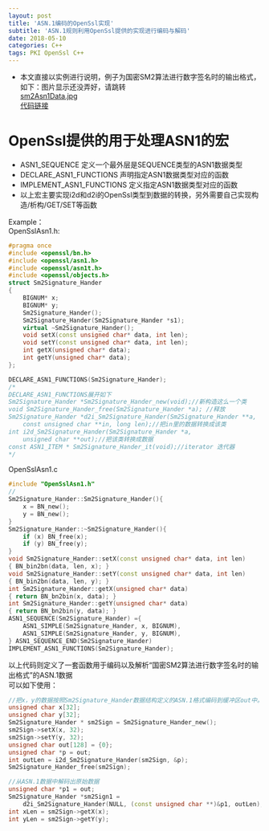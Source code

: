 ```yaml
---
layout: post
title: 'ASN.1编码的OpenSsl实现'
subtitle: 'ASN.1规则利用OpenSsl提供的实现进行编码与解码'
date: 2018-05-10
categories: C++
tags: PKI OpenSsl C++
---
```


* 本文直接以实例进行说明，例子为国密SM2算法进行数字签名时的输出格式，如下：图片显示还没弄好，请跳转  
[sm2Asn1Data.jpg](https://gitee.com/nycko/Nycko-Pages/blob/master/PagesSrc/pic/sm2Asn1Data.jpg)  
[代码链接](https://gitee.com/nycko/Nycko-Pages/tree/master/PageSrc/ASN1OpenSsl)



# OpenSsl提供的用于处理ASN1的宏
* ASN1_SEQUENCE 定义一个最外层是SEQUENCE类型的ASN1数据类型
* DECLARE_ASN1_FUNCTIONS 声明指定ASN1数据类型对应的函数
* IMPLEMENT_ASN1_FUNCTIONS 定义指定ASN1数据类型对应的函数
* 以上宏主要实现i2d和d2i的OpenSsl类型到数据的转换，另外需要自己实现构造/析构/GET/SET等函数

Example：  
OpenSslAsn1.h:
```cpp
#pragma once
#include <openssl/bn.h>
#include <openssl/asn1.h>
#include <openssl/asn1t.h>
#include <openssl/objects.h>
struct Sm2Signature_Hander
{
	BIGNUM* x;
	BIGNUM* y;
	Sm2Signature_Hander();
	Sm2Signature_Hander(Sm2Signature_Hander *s1);
	virtual ~Sm2Signature_Hander();
	void setX(const unsigned char* data, int len);
	void setY(const unsigned char* data, int len);
	int getX(unsigned char* data);
	int getY(unsigned char* data);
};

DECLARE_ASN1_FUNCTIONS(Sm2Signature_Hander);
/* 
DECLARE_ASN1_FUNCTIONS展开如下
Sm2Signature_Hander *Sm2Signature_Hander_new(void);//新构造这么一个类
void Sm2Signature_Hander_free(Sm2Signature_Hander *a); //释放
Sm2Signature_Hander *d2i_Sm2Signature_Hander(Sm2Signature_Hander **a, 
    const unsigned char **in, long len);//把in里的数据转换成该类
int i2d_Sm2Signature_Hander(Sm2Signature_Hander *a, 
    unsigned char **out);//把该类转换成数据
const ASN1_ITEM * Sm2Signature_Hander_it(void);//iterator 迭代器
*/
```
OpenSslAsn1.c
```cpp
#include "OpenSslAsn1.h"
//
Sm2Signature_Hander::Sm2Signature_Hander(){
    x = BN_new();
    y = BN_new();
}
Sm2Signature_Hander::~Sm2Signature_Hander(){
    if (x) BN_free(x);
    if (y) BN_free(y);
}
void Sm2Signature_Hander::setX(const unsigned char* data, int len)
{ BN_bin2bn(data, len, x); }
void Sm2Signature_Hander::setY(const unsigned char* data, int len)
{ BN_bin2bn(data, len, y); }
int Sm2Signature_Hander::getX(unsigned char* data)
{ return BN_bn2bin(x, data); }
int Sm2Signature_Hander::getY(unsigned char* data)
{ return BN_bn2bin(y, data); }
ASN1_SEQUENCE(Sm2Signature_Hander) ={
	ASN1_SIMPLE(Sm2Signature_Hander, x, BIGNUM),
	ASN1_SIMPLE(Sm2Signature_Hander, y, BIGNUM),
} ASN1_SEQUENCE_END(Sm2Signature_Hander)
IMPLEMENT_ASN1_FUNCTIONS(Sm2Signature_Hander);
```

以上代码则定义了一套函数用于编码以及解析“国密SM2算法进行数字签名时的输出格式”的ASN.1数据  
可以如下使用：
```cpp
//把x，y的数据按照Sm2Signature_Hander数据结构定义的ASN.1格式编码到缓冲区out中。
unsigned char x[32];
unsigned char y[32];
Sm2Signature_Hander * sm2Sign = Sm2Signature_Hander_new();
sm2Sign->setX(x, 32);
sm2Sign->setY(y, 32);
unsigned char out[128] = {0};
unsigned char *p = out;
int outLen = i2d_Sm2Signature_Hander(sm2Sign, &p);
Sm2Signature_Hander_free(sm2Sign);

//从ASN.1数据中解码出原始数据
unsigned char *p1 = out;
Sm2Signature_Hander *sm2Sign1 = 
    d2i_Sm2Signature_Hander(NULL, (const unsigned char **)&p1, outLen);
int xLen = sm2Sign->getX(x);
int yLen = sm2Sign->getY(y);
```
